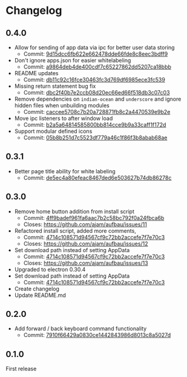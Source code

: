 Changelog
=========

## 0.4.0

* Allow for sending of app data via ipc for better user data storing
  * Commit: [9d15dcc6fb622e662478dde66fde8c8eec3bdff9](https://github.com/ajam/aufbau/commit/9d15dcc6fb622e662478dde66fde8c8eec3bdff9)
* Don't ignore apps.json for easier whitelabeling
  * Commit: [a9864deb4de400cdf7c65227862dd5207ca18bbb](https://github.com/ajam/aufbau/commit/a9864deb4de400cdf7c65227862dd5207ca18bbb)
* README updates
  * Commit: [db11c92c16fce30463fc3d769df6985ece3fc539](https://github.com/ajam/aufbau/commit/db11c92c16fce30463fc3d769df6985ece3fc539)
* Missing return statement bug fix
  * Commit: [dbc2f40b7e2ccb08d20ec66ed66f518db3c07c03](https://github.com/ajam/aufbau/commit/dbc2f40b7e2ccb08d20ec66ed66f518db3c07c03)
* Remove dependencies on `indian-ocean` and `underscore` and ignore hidden files when unbuilding modules
  * Commit: [caccee5708c7b20a728871fb8c2a4470539e9b2e](https://github.com/ajam/aufbau/commit/caccee5708c7b20a728871fb8c2a4470539e9b2e)
* Move ipc listeners to after window load
  * Commit: [b2a5a64814585800bb814cce9b9a33caff1f172d](https://github.com/ajam/aufbau/commit/b2a5a64814585800bb814cce9b9a33caff1f172d)
* Support modular defined icons
  * Commit: [05b8b251d7c5523df779a46c1f86f3b8abab68ae](https://github.com/ajam/aufbau/commit/05b8b251d7c5523df779a46c1f86f3b8abab68ae)

## 0.3.1

* Better page title ability for white labeling
  * Commit: [de5ec4a80efeac8467ded6e503627b74db86278c](https://github.com/ajam/aufbau/commit/de5ec4a80efeac8467ded6e503627b74db86278c)

## 0.3.0

* Remove home button addition from install script
  * Commit: [4ff9badef961fa6aac7b2c58bc792f0a24fbca6b](https://github.com/ajam/aufbau/commit/4ff9badef961fa6aac7b2c58bc792f0a24fbca6b)
  * Closes: https://github.com/ajam/aufbau/issues/11
* Refactored install script, added more comments, 
  * Commit: [4714c108571d94567cf9c72bb2accefe7f7e70c3](https://github.com/ajam/aufbau/commit/4714c108571d94567cf9c72bb2accefe7f7e70c3)
  * Closes: https://github.com/ajam/aufbau/issues/12
* Set download path instead of setting AppData
  * Commit: [4714c108571d94567cf9c72bb2accefe7f7e70c3](https://github.com/ajam/aufbau/commit/4714c108571d94567cf9c72bb2accefe7f7e70c3)
  * Closes: https://github.com/ajam/aufbau/issues/13
* Upgraded to electron 0.30.4
* Set download path instead of setting AppData
  * Commit: [4714c108571d94567cf9c72bb2accefe7f7e70c3](https://github.com/ajam/aufbau/commit/4714c108571d94567cf9c72bb2accefe7f7e70c3)
* Create changelog
* Update README.md

## 0.2.0 

* Add forward / back keyboard command functionality
  * Commit: [7910f66429a0830ce1442843986d8013c8a5027d](https://github.com/ajam/aufbau/commit/7910f66429a0830ce1442843986d8013c8a5027d)

## 0.1.0

First release